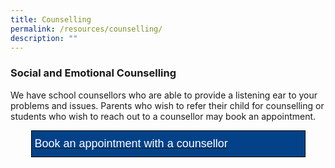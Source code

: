 ```yaml
---
title: Counselling
permalink: /resources/counselling/
description: ""
---
```

### Social and Emotional Counselling

We have school counsellors who are able to provide a listening ear to your problems and issues. Parents who wish to refer their child for counselling or students who wish to reach out to a counsellor may book an appointment.

<style type="text/css">
.tg  {border-collapse:collapse;border-spacing:0;margin:0px auto;}
.tg td{border-color:black;border-style:solid;border-width:1px;font-family:Arial, sans-serif;font-size:14px;
  overflow:hidden;padding:10px 5px;word-break:normal;}
.tg th{border-color:black;border-style:solid;border-width:1px;font-family:Arial, sans-serif;font-size:14px;
  font-weight:normal;overflow:hidden;padding:10px 5px;word-break:normal;}
.tg .tg-oqf2{background-color:#034289;font-size:18px;text-align:left;vertical-align:top}
</style>
<table class="tg" style="undefined;table-layout: fixed; width: 439px">
<colgroup>
<col style="width: 439px">
</colgroup>
<tbody>
  <tr>
    <td class="tg-oqf2"><a href="https://form.gov.sg/602f6a99cdb3880011704567"><span style="color:#FFF;background-color:#034289">Book an appointment with a counsellor</span></a></td>
  </tr>
</tbody>
</table>